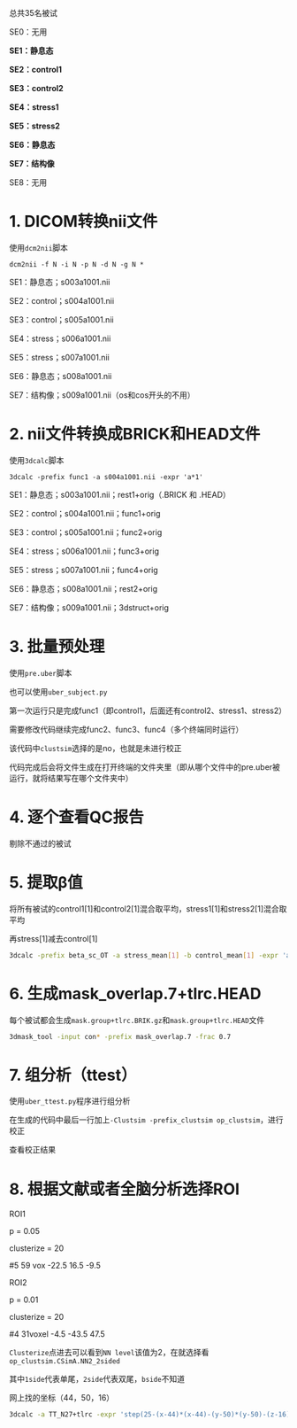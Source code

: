 总共35名被试

SE0：无用

**SE1：静息态**

**SE2：control1**

**SE3：control2**

**SE4：stress1**

**SE5：stress2**

**SE6：静息态**

**SE7：结构像**

SE8：无用

# 1. DICOM转换nii文件

使用`dcm2nii`脚本

`dcm2nii -f N -i N -p N -d N -g N *`

SE1：静息态；s003a1001.nii

SE2：control；s004a1001.nii

SE3：control；s005a1001.nii

SE4：stress；s006a1001.nii

SE5：stress；s007a1001.nii

SE6：静息态；s008a1001.nii

SE7：结构像；s009a1001.nii（os和cos开头的不用）

# 2. nii文件转换成BRICK和HEAD文件

使用`3dcalc`脚本

`3dcalc -prefix func1 -a s004a1001.nii -expr 'a*1'`

SE1：静息态；s003a1001.nii；rest1+orig（.BRICK 和 .HEAD）

SE2：control；s004a1001.nii；func1+orig

SE3：control；s005a1001.nii；func2+orig

SE4：stress；s006a1001.nii；func3+orig

SE5：stress；s007a1001.nii；func4+orig

SE6：静息态；s008a1001.nii；rest2+orig

SE7：结构像；s009a1001.nii；3dstruct+orig

# 3. 批量预处理

使用`pre.uber`脚本

也可以使用`uber_subject.py`

第一次运行只是完成func1（即control1，后面还有control2、stress1、stress2）

需要修改代码继续完成func2、func3、func4（多个终端同时运行）

该代码中`clustsim`选择的是no，也就是未进行校正

代码完成后会将文件生成在打开终端的文件夹里（即从哪个文件中的pre.uber被运行，就将结果写在哪个文件夹中）

# 4. 逐个查看QC报告

剔除不通过的被试

# 5. 提取β值

将所有被试的control1[1]和control2[1]混合取平均，stress1[1]和stress2[1]混合取平均

再stress[1]减去control[1]

```bash
3dcalc -prefix beta_sc_OT -a stress_mean[1] -b control_mean[1] -expr 'a-b'
```

# 6. 生成mask_overlap.7+tlrc.HEAD

每个被试都会生成`mask.group+tlrc.BRIK.gz`和`mask.group+tlrc.HEAD`文件

```bash
3dmask_tool -input con* -prefix mask_overlap.7 -frac 0.7
```

# 7. 组分析（ttest）

使用`uber_ttest.py`程序进行组分析

在生成的代码中最后一行加上`-Clustsim -prefix_clustsim op_clustsim`，进行校正

查看校正结果

# 8. 根据文献或者全脑分析选择ROI

ROI1

p = 0.05

clusterize = 20

#5    59 vox    -22.5 16.5 -9.5 



ROI2

p = 0.01

clusterize = 20

#4    31voxel    -4.5 -43.5 47.5



`Clusterize`点进去可以看到`NN level`该值为2，在就选择看`op_clustsim.CSimA.NN2_2sided`

其中`1side`代表单尾，`2side`代表双尾，`bside`不知道



网上找的坐标（44，50，16）

```bash
3dcalc -a TT_N27+tlrc -expr 'step(25-(x-44)*(x-44)-(y-50)*(y-50)-(z-16)*(z-16))' -LPI -prefix ROI2
```





